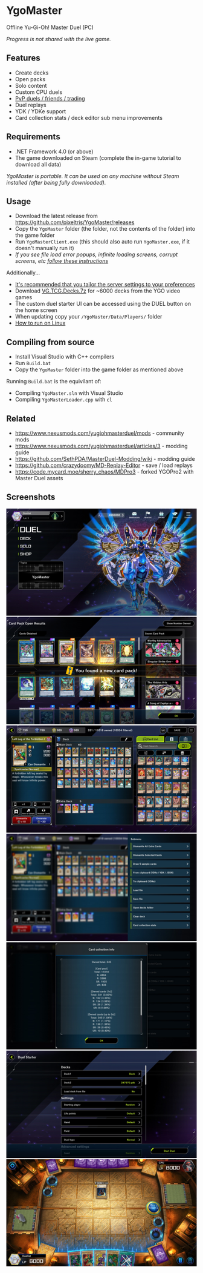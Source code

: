 # YgoMaster

Offline Yu-Gi-Oh! Master Duel (PC)

*Progress is not shared with the live game.*

## Features

- Create decks
- Open packs
- Solo content
- Custom CPU duels
- [PvP duels / friends / trading](Docs/PvP.md)
- Duel replays
- YDK / YDKe support
- Card collection stats / deck editor sub menu improvements

## Requirements

- .NET Framework 4.0 (or above)
- The game downloaded on Steam (complete the in-game tutorial to download all data)

*YgoMaster is portable. It can be used on any machine without Steam installed (after being fully downloaded).*

## Usage

- Download the latest release from https://github.com/pixeltris/YgoMaster/releases
- Copy the `YgoMaster` folder (the folder, not the contents of the folder) into the game folder
- Run `YgoMasterClient.exe` (this should also auto run `YgoMaster.exe`, if it doesn't manually run it)
- *If you see file load error popups, infinite loading screens, corrupt screens, etc [follow these instructions](Docs/FileLoadError.md)*

Additionally...

- [It's recommended that you tailor the server settings to your preferences](Docs/Settings.md)
- Download [VG.TCG.Decks.7z](https://github.com/pixeltris/YgoMaster/releases/download/v1.4/VG.TCG.Decks.7z) for ~6000 decks from the YGO video games
- The custom duel starter UI can be accessed using the DUEL button on the home screen
- When updating copy your `/YgoMaster/Data/Players/` folder
- [How to run on Linux](Docs/Linux.md)

## Compiling from source

- Install Visual Studio with C++ compilers
- Run `Build.bat`
- Copy the `YgoMaster` folder into the game folder as mentioned above

Running `Build.bat` is the equivilant of:

- Compiling `YgoMaster.sln` with Visual Studio
- Compiling `YgoMasterLoader.cpp` with `cl`

## Related

- https://www.nexusmods.com/yugiohmasterduel/mods - community mods
- https://www.nexusmods.com/yugiohmasterduel/articles/3 - modding guide
- https://github.com/SethPDA/MasterDuel-Modding/wiki - modding guide
- https://github.com/crazydoomy/MD-Replay-Editor - save / load replays
- https://code.mycard.moe/sherry_chaos/MDPro3 - forked YGOPro2 with Master Duel assets

## Screenshots

![Alt text](Docs/Pics/ss1.jpg)
![Alt text](Docs/Pics/ss2.jpg)
![Alt text](Docs/Pics/ss3.jpg)
![Alt text](Docs/Pics/ss4.jpg)
![Alt text](Docs/Pics/ss5.jpg)
![Alt text](Docs/Pics/ss6.jpg)
![Alt text](Docs/Pics/ss7.jpg)